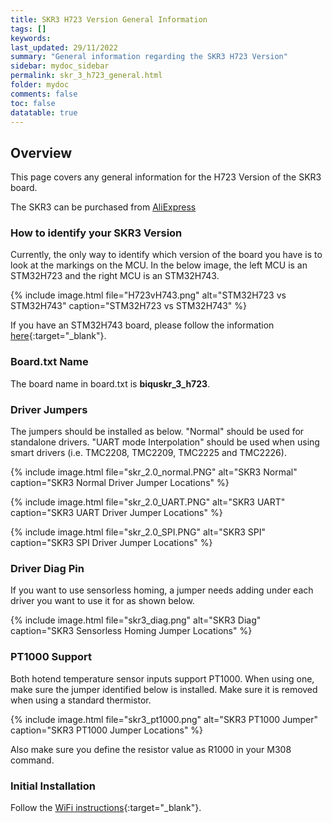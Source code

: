 ```yaml
---
title: SKR3 H723 Version General Information
tags: []
keywords: 
last_updated: 29/11/2022
summary: "General information regarding the SKR3 H723 Version"
sidebar: mydoc_sidebar
permalink: skr_3_h723_general.html
folder: mydoc
comments: false
toc: false
datatable: true
---
```


## Overview

This page covers any general information for the H723 Version of the SKR3 board.  

The SKR3 can be purchased from [AliExpress](https://s.click.aliexpress.com/e/_DCUWwWd)

### How to identify your SKR3 Version

Currently, the only way to identify which version of the board you have is to look at the markings on the MCU. In the below image, the left MCU is an STM32H723 and the right MCU is an STM32H743.  

{% include image.html file="H723vH743.png" alt="STM32H723 vs STM32H743" caption="STM32H723 vs STM32H743" %}

If you have an STM32H743 board, please follow the information [here](skr_3_h743_general.html){:target="_blank"}.

### Board.txt Name

The board name in board.txt is **biquskr_3_h723**.

### Driver Jumpers

The jumpers should be installed as below. "Normal" should be used for standalone drivers. "UART mode Interpolation" should be used when using smart drivers (i.e. TMC2208, TMC2209, TMC2225 and TMC2226).  

{% include image.html file="skr_2.0_normal.PNG" alt="SKR3 Normal" caption="SKR3 Normal Driver Jumper Locations" %}

{% include image.html file="skr_2.0_UART.PNG" alt="SKR3 UART" caption="SKR3 UART Driver Jumper Locations" %}

{% include image.html file="skr_2.0_SPI.PNG" alt="SKR3 SPI" caption="SKR3 SPI Driver Jumper Locations" %}

### Driver Diag Pin

If you want to use sensorless homing, a jumper needs adding under each driver you want to use it for as shown below.

{% include image.html file="skr3_diag.png" alt="SKR3 Diag" caption="SKR3 Sensorless Homing Jumper Locations" %}

### PT1000 Support

Both hotend temperature sensor inputs support PT1000. When using one, make sure the jumper identified below is installed. Make sure it is removed when using a standard thermistor.  

{% include image.html file="skr3_pt1000.png" alt="SKR3 PT1000 Jumper" caption="SKR3 PT1000 Jumper Locations" %}

Also make sure you define the resistor value as R1000 in your M308 command.

### Initial Installation

Follow the [WiFi instructions](skr_3_h723_connected_wifi.html){:target="_blank"}.
